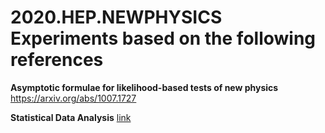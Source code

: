 # 2020.HEP.NEWPHYSICS Experiments based on the following references

**Asymptotic formulae for likelihood-based tests of new physics** https://arxiv.org/abs/1007.1727

**Statistical Data Analysis** [link](https://www.amazon.com/Statistical-Analysis-Oxford-Science-Publications/dp/0198501552)
